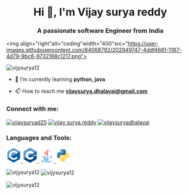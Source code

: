 <h1 align="center">Hi 👋, I'm Vijay surya reddy</h1>
<h3 align="center">A passionate software Engineer from India</h3>

<img align="right"alt="coding"width="400"src="https://user-images.githubusercontent.com/84068792/202949747-4ddf4681-1187-4d79-9bc6-9732168c1217.png">

<p align="left"> <img src="https://komarev.com/ghpvc/?username=vijysurya12&label=Profile%20views&color=0e75b6&style=flat" alt="vijysurya12" /> </p>

- 🌱 I’m currently learning **python, java**

- 📫 How to reach me **vijaysurya.dhalavai@gmail.com**

<h3 align="left">Connect with me:</h3>
<p align="left">
<a href="https://twitter.com/vijaysuryad25" target="blank"><img align="center" src="https://raw.githubusercontent.com/rahuldkjain/github-profile-readme-generator/master/src/images/icons/Social/twitter.svg" alt="vijaysuryad25" height="30" width="40" /></a>
<a href="https://fb.com/vijay surya reddy" target="blank"><img align="center" src="https://raw.githubusercontent.com/rahuldkjain/github-profile-readme-generator/master/src/images/icons/Social/facebook.svg" alt="vijay surya reddy" height="30" width="40" /></a>
<a href="https://instagram.com/vijaysuryadhalavai" target="blank"><img align="center" src="https://raw.githubusercontent.com/rahuldkjain/github-profile-readme-generator/master/src/images/icons/Social/instagram.svg" alt="vijaysuryadhalavai" height="30" width="40" /></a>
</p>

<h3 align="left">Languages and Tools:</h3>
<p align="left"> <a href="https://www.cprogramming.com/" target="_blank" rel="noreferrer"> <img src="https://raw.githubusercontent.com/devicons/devicon/master/icons/c/c-original.svg" alt="c" width="40" height="40"/> </a> <a href="https://www.w3schools.com/cpp/" target="_blank" rel="noreferrer"> <img src="https://raw.githubusercontent.com/devicons/devicon/master/icons/cplusplus/cplusplus-original.svg" alt="cplusplus" width="40" height="40"/> </a> <a href="https://www.java.com" target="_blank" rel="noreferrer"> <img src="https://raw.githubusercontent.com/devicons/devicon/master/icons/java/java-original.svg" alt="java" width="40" height="40"/> </a> <a href="https://www.python.org" target="_blank" rel="noreferrer"> <img src="https://raw.githubusercontent.com/devicons/devicon/master/icons/python/python-original.svg" alt="python" width="40" height="40"/> </a> </p>

<p><img align="left" src="https://github-readme-stats.vercel.app/api/top-langs?username=vijysurya12&show_icons=true&locale=en&layout=compact" alt="vijysurya12" /></p>

<p>&nbsp;<img align="center" src="https://github-readme-stats.vercel.app/api?username=vijysurya12&show_icons=true&locale=en" alt="vijysurya12" /></p>

<p><img align="center" src="https://github-readme-streak-stats.herokuapp.com/?user=vijysurya12&" alt="vijysurya12" /></p>
